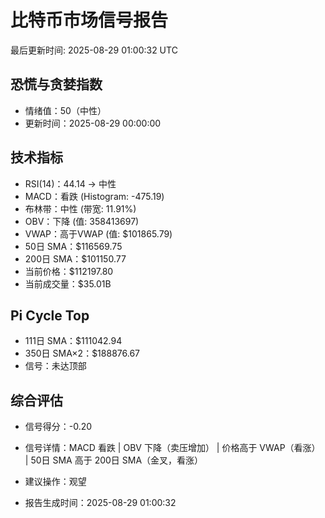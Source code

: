 # 比特币市场信号报告

最后更新时间: 2025-08-29 01:00:32 UTC

## 恐慌与贪婪指数
- 情绪值：50（中性）
- 更新时间：2025-08-29 00:00:00

## 技术指标
- RSI(14)：44.14 → 中性
- MACD：看跌 (Histogram: -475.19)
- 布林带：中性 (带宽: 11.91%)
- OBV：下降 (值: 358413697)
- VWAP：高于VWAP (值: $101865.79)
- 50日 SMA：$116569.75
- 200日 SMA：$101150.77
- 当前价格：$112197.80
- 当前成交量：$35.01B

## Pi Cycle Top
- 111日 SMA：$111042.94
- 350日 SMA×2：$188876.67
- 信号：未达顶部

## 综合评估
- 信号得分：-0.20
- 信号详情：MACD 看跌 | OBV 下降（卖压增加） | 价格高于 VWAP（看涨） | 50日 SMA 高于 200日 SMA（金叉，看涨）
- 建议操作：观望

- 报告生成时间：2025-08-29 01:00:32